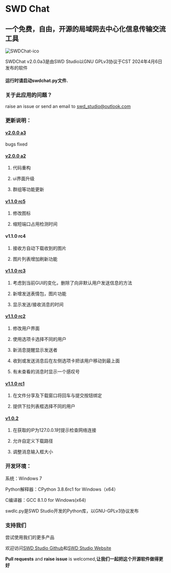 # SWD Chat
## 一个免费，自由，开源的局域网去中心化信息传输交流工具

![SWDChat-ico](https://github.com/SWD-Studio/swdchat/assets/164627892/a479cb8d-6356-4126-96e8-ce1cad670818)

SWDChat v2.0.0a3是由SWD Studio以GNU GPLv3协议于CST 2024年4月6日发布的软件

#### 运行时请启动swdchat.py文件.

### 关于此应用的问题？

raise an issue or send an email to <swd_studio@outlook.com>

### 更新说明：

####  [v2.0.0 a3](https://github.com/swdstudio/swdchat/releases/tag/v2.0.0a3 "前往")
bugs fixed

####  [v2.0.0 a2](https://github.com/swdstudio/swdchat/releases/tag/v2.0.0a2 "前往")
1. 代码重构
  
2. ui界面升级

3. 群组等功能更新

####  [v1.1.0 rc5](https://github.com/swdstudio/swdchat/releases/tag/v1.1.0rc5 "前往")
1. 修改图标
  
2. 缩短端口占用检测时间
   
#### v1.1.0 rc4

1. 接收方自动下载收到的图片

2. 图片列表增加刷新功能

#### [v1.1.0 rc3](https://github.com/swdstudio/swdchat/releases/tag/v1.1.0rc3 "前往")

1. 考虑到当前GUI的变化，删除了向非默认用户发送信息的方法

2. 新增发送表情包，图片功能

3. 显示发送/接收消息的时间

#### [v1.1.0 rc2](https://github.com/swdstudio/swdchat/releases/tag/v1.1.0rc2 "前往")

1. 修改用户界面

2. 使用选项卡选择不同的用户

3. 新消息提醒显示发送者

4. 收到或发送消息后在左侧选项卡把该用户移动到最上面

5. 有未查看的消息时显示一个感叹号

#### [v1.1.0 rc1](https://github.com/swdstudio/swdchat/releases/tag/v1.1.0rc1 "前往")

1. 在文件分享及下载窗口将回车与提交按钮绑定

2. 提供下拉列表框选择不同的用户

#### [v1.0.2](https://github.com/swdstudio/swdchat/releases/tag/1.0.2 "前往")

1. 在获取的IP为127.0.0.1时提示检查网络连接

2. 允许自定义下载路径

3. 调整消息输入框大小

### 开发环境：
系统：Windows 7

Python解释器：CPython 3.8.6rc1 for Windows（x64）

C编译器：GCC 8.1.0 for Windows(x64)

swdlc.py是SWD Studio开发的Python库，以GNU-GPLv3协议发布

### 支持我们
尝试使用我们的更多产品

欢迎访问[SWD Studio Github](https://github.com/swdstudio "访问我们的github")和[SWD Studio Website](http://swd-go.ysepan.com "访问我们的国内下载站")

**Pull requests** and **raise issue** is welcomed,**让我们一起把这个开源软件做得更好**
